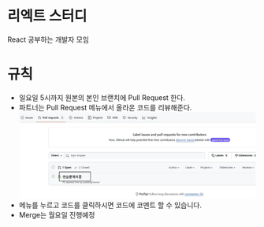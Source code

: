 # 리엑트 스터디

React 공부하는 개발자 모임

# 규칙

- 일요일 5시까지 원본의 본인 브랜치에 Pull Request 한다.
- 파트너는 Pull Request 메뉴에서 올라온 코드를 리뷰해준다.
  ![alt text](image.png)
- 메뉴를 누르고 코드를 클릭하시면 코드에 코멘트 할 수 있습니다.
- Merge는 월요일 진행예정
